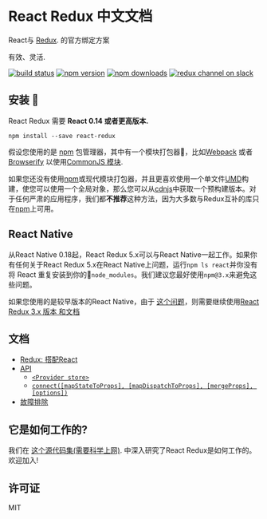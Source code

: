 React Redux 中文文档
=========================

React与 [Redux](https://github.com/reactjs/redux). 的官方绑定方案

有效、灵活.

[![build status](https://img.shields.io/travis/reactjs/react-redux/master.svg?style=flat-square)](https://travis-ci.org/reactjs/react-redux) [![npm version](https://img.shields.io/npm/v/react-redux.svg?style=flat-square)](https://www.npmjs.com/package/react-redux)
[![npm downloads](https://img.shields.io/npm/dm/react-redux.svg?style=flat-square)](https://www.npmjs.com/package/react-redux)
[![redux channel on slack](https://img.shields.io/badge/slack-redux@reactiflux-61DAFB.svg?style=flat-square)](http://www.reactiflux.com)


## 安装 


React Redux 需要 **React 0.14 或者更高版本.**

```
npm install --save react-redux
```

假设您使用的是 [npm](http://npmjs.com/) 包管理器，其中有一个模块打包器，比如[Webpack](https://webpack.js.org/) 或者 [Browserify](http://browserify.org/) 以使用[CommonJS 模块](http://webpack.github.io/docs/commonjs.html).


如果您还没有使用[npm](http://npmjs.com/)或现代模块打包器，并且更喜欢使用一个单文件[UMD](https://github.com/umdjs/umd)构建，使您可以使用一个全局对象，那么您可以从[cdnjs](https://cdnjs.com/libraries/react-redux)中获取一个预构建版本。对于任何严肃的应用程序，我们都**不推荐**这种方法，因为大多数与Redux互补的库只在[npm](http://npmjs.com/)上可用。

## React Native

从React Native 0.18起，React Redux 5.x可以与React Native一起工作。如果你有任何关于React Redux 5.x在React Native上问题，运行`npm ls react`并你没有将 React 重复安装到你的`node_modules`。我们建议您最好使用`npm@3.x`来避免这些问题。

如果您使用的是较早版本的React Native，由于 [这个问题](https://github.com/facebook/react-native/issues/2985)，则需要继续使用[React Redux 3.x 版本 和文档](https://github.com/reactjs/react-redux/tree/v3.1.0) 

## 文档

- [Redux: 搭配React](http://cn.redux.js.org//docs/basics/UsageWithReact.html)
- [API](docs/api.md#api)
  - [`<Provider store>`](docs/api.md#provider-store)
  - [`connect([mapStateToProps], [mapDispatchToProps], [mergeProps], [options])`](docs/api.md#connectmapstatetoprops-mapdispatchtoprops-mergeprops-options)
- [故障排除](docs/troubleshooting.md#troubleshooting)

## 它是如何工作的?

我们在 [这个源代码集(需要科学上网)](https://www.youtube.com/watch?v=VJ38wSFbM3A).  中深入研究了React Redux是如何工作的。
欢迎加入!

## 许可证

MIT

